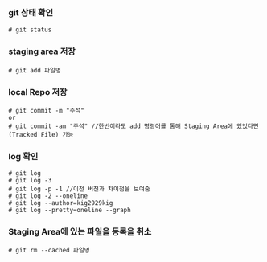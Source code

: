 ### git 상태 확인
   ```linux
   # git status
   ```

### staging area 저장
   ```linux
   # git add 파일명
   ```
### local Repo 저장
   ```linux
   # git commit -m "주석"
   or
   # git commit -am "주석" //한번이라도 add 명령어를 통해 Staging Area에 있었다면(Tracked File) 가능 
   ```

### log 확인
   ```linux
   # git log
   # git log -3
   # git log -p -1 //이전 버전과 차이점을 보여줌
   # git log -2 --oneline
   # git log --author=kig2929kig
   # git log --pretty=oneline --graph
   ```
   
### Staging Area에 있는 파일을 등록을 취소
   ```linux
   # git rm --cached 파일명
   ```
   
  
